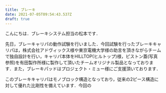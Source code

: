 ```yaml
---
title: ブレーキ
date: 2021-07-05T09:54:43.537Z
draft: true
---
```

こんにちは．ブレーキシステム担当の松本です．



先日，ブレーキャリパの動作試験を行いました．今回試験を行ったブレーキキャリパは，株式会社アドヴィックス様や東京電機大学様の助言を頂きながらチームで独自設計を行い，キャリパ本体をHILLTOP(ヒルトップ)様，ピストン蓋(写真参照)を有田製作所様に製作して頂いたチームオリジナル製品となっております．また，ブレーキパッドはプロジェクト・ミュー様にご支援頂いております．

このブレーキキャリパはモノブロック構造となっており，従来の2ピース構造に対して優れた比剛性を備えています．今回の